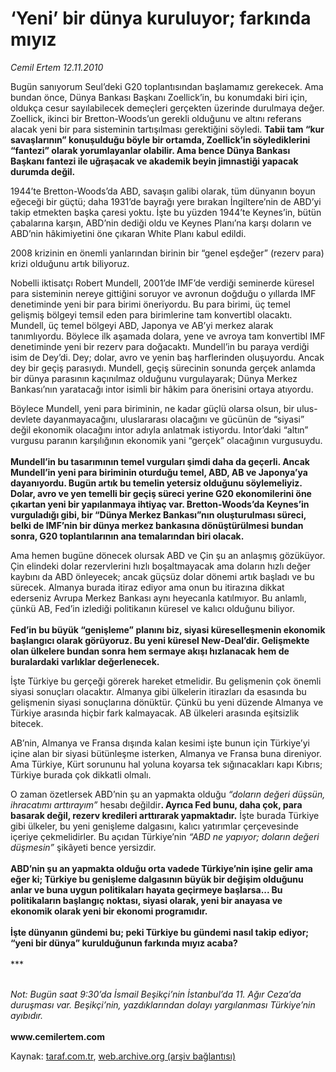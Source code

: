 # ‘Yeni’ bir dünya kuruluyor; farkında mıyız

*Cemil Ertem 12.11.2010*

<div class="yazi"><p>Bugün sanıyorum Seul’deki G20 toplantısından başlamamız gerekecek. Ama bundan önce, Dünya Bankası Başkanı Zoellick’in, bu konumdaki biri için, oldukça cesur sayılabilecek demeçleri gerçekten üzerinde durulmaya değer. Zoellick, ikinci bir Bretton-Woods’un gerekli olduğunu ve altını referans alacak yeni bir para sisteminin tartışılması gerektiğini söyledi. <b>Tabii tam “kur savaşlarının” konuşulduğu böyle bir ortamda, Zoellick’in söylediklerini “fantezi” olarak yorumlayanlar olabilir. Ama bence Dünya Bankası Başkanı fantezi ile uğraşacak ve akademik beyin jimnastiği yapacak durumda değil. </b></p>
<p>1944’te Bretton-Woods’da ABD, savaşın galibi olarak, tüm dünyanın boyun eğeceği bir güçtü; daha 1931’de bayrağı yere bırakan İngiltere’nin de ABD’yi takip etmekten başka çaresi yoktu. İşte bu yüzden 1944’te Keynes’in, bütün çabalarına karşın, ABD’nin dediği oldu ve Keynes Planı’na karşı doların ve ABD’nin hâkimiyetini öne çıkaran White Planı kabul edildi. </p>
<p>2008 krizinin en önemli yanlarından birinin bir “genel eşdeğer” (rezerv para) krizi olduğunu artık biliyoruz. </p>
<p>Nobelli iktisatçı Robert Mundell, 2001’de IMF’de verdiği seminerde küresel para sisteminin nereye gittiğini soruyor ve avronun doğduğu o yıllarda IMF denetiminde yeni bir para birimi öneriyordu. Bu para birimi, üç temel gelişmiş bölgeyi temsil eden para birimlerine tam konvertibl olacaktı. Mundell, üç temel bölgeyi ABD, Japonya ve AB’yi merkez alarak tanımlıyordu. Böylece ilk aşamada dolara, yene ve avroya tam konvertibl IMF denetiminde yeni bir rezerv para doğacaktı. Mundell’in bu paraya verdiği isim de Dey’di. Dey; dolar, avro ve yenin baş harflerinden oluşuyordu. Ancak dey bir geçiş parasıydı. Mundell, geçiş sürecinin sonunda gerçek anlamda bir dünya parasının kaçınılmaz olduğunu vurgulayarak; Dünya Merkez Bankası’nın yaratacağı intor isimli bir hâkim para önerisini ortaya atıyordu. </p>
<p>Böylece Mundell, yeni para biriminin, ne kadar güçlü olarsa olsun, bir ulus-devlete dayanmayacağını, uluslararası olacağını ve gücünün de “siyasi” değil ekonomik olacağını intor adıyla anlatmak istiyordu. Intor’daki “altın” vurgusu paranın karşılığının ekonomik yani “gerçek” olacağının vurgusuydu. <br/><br/><b>Mundell’in bu tasarımının temel vurguları şimdi daha da geçerli. Ancak Mundell’in yeni para biriminin oturduğu temel, ABD, AB ve Japonya’ya dayanıyordu. Bugün artık bu temelin yetersiz olduğunu söylemeliyiz. Dolar, avro ve yen temelli bir geçiş süreci yerine G20 ekonomilerini öne çıkartan yeni bir yapılanmaya ihtiyaç var. Bretton-Woods’da Keynes’in vurguladığı gibi, bir “Dünya Merkez Bankası”nın oluşturulması süreci, belki de IMF’nin bir dünya merkez bankasına dönüştürülmesi bundan sonra, G20 toplantılarının ana temalarından biri olacak. </b></p>
<p>Ama hemen bugüne dönecek olursak ABD ve Çin şu an anlaşmış gözüküyor. Çin elindeki dolar rezervlerini hızlı boşaltmayacak ama doların hızlı değer kaybını da ABD önleyecek; ancak güçsüz dolar dönemi artık başladı ve bu sürecek. Almanya burada itiraz ediyor ama onun bu itirazına dikkat ederseniz Avrupa Merkez Bankası aynı heyecanla katılmıyor. Bu anlamlı, çünkü AB, Fed’in izlediği politikanın küresel ve kalıcı olduğunu biliyor.<br/><br/><b>Fed’in bu büyük “genişleme” planını biz, siyasi küreselleşmenin ekonomik başlangıcı olarak görüyoruz. Bu yeni küresel New-Deal’dir. Gelişmekte olan ülkelere bundan sonra hem sermaye akışı hızlanacak hem de buralardaki varlıklar değerlenecek. </b></p>
<p>İşte Türkiye bu gerçeği görerek hareket etmelidir. Bu gelişmenin çok önemli siyasi sonuçları olacaktır. Almanya gibi ülkelerin itirazları da esasında bu gelişmenin siyasi sonuçlarına dönüktür. Çünkü bu yeni düzende Almanya ve Türkiye arasında hiçbir fark kalmayacak. AB ülkeleri arasında eşitsizlik bitecek. </p>
<p>AB’nin, Almanya ve Fransa dışında kalan kesimi işte bunun için Türkiye’yi içine alan bir siyasi bütünleşme isterken, Almanya ve Fransa buna direniyor. Ama Türkiye, Kürt sorununu hal yoluna koyarsa tek sığınacakları kapı Kıbrıs; Türkiye burada çok dikkatli olmalı. </p>
<p>O zaman özetlersek ABD’nin şu an yapmakta olduğu <i>“doların değeri düşsün, ihracatımı arttırayım”</i> hesabı değildir<b>. Ayrıca Fed bunu, daha çok, para basarak değil, rezerv kredileri arttırarak yapmaktadır.</b> İşte burada Türkiye gibi ülkeler, bu yeni genişleme dalgasını, kalıcı yatırımlar çerçevesinde içeriye çekmelidirler. Bu açıdan Türkiye’nin <i>“ABD ne yapıyor; doların değeri düşmesin”</i> şikâyeti bence yersizdir. <br/><br/><b>ABD’nin şu an yapmakta olduğu orta vadede Türkiye’nin işine gelir ama eğer ki; Türkiye bu genişleme dalgasının büyük bir değişim olduğunu anlar ve buna uygun politikaları hayata geçirmeye başlarsa... Bu politikaların başlangıç noktası, siyasi olarak, yeni bir anayasa ve ekonomik olarak yeni bir ekonomi programıdır. <br/><br/></b><b>İşte dünyanın gündemi bu; peki Türkiye bu gündemi nasıl takip ediyor; “yeni bir dünya” kurulduğunun farkında mıyız acaba? <br/><br/></b>*** </p>
<p><i><br/>Not:</i><i> Bugün saat 9:30’da İsmail Beşikçi’nin İstanbul’da 11. Ağır Ceza’da duruşması var. Beşikçi’nin, yazdıklarından dolayı yargılanması Türkiye’nin ayıbıdır.<br/><br/></i><b>www.cemilertem.com</b> </p></div>

Kaynak: [taraf.com.tr](http://www.taraf.com.tr:80/cemil-ertem/makale-yeni-bir-dunya-kuruluyor-farkinda-miyiz.htm), [web.archive.org (arşiv bağlantısı)](http://web.archive.org/web/20101114122527/http://www.taraf.com.tr:80/cemil-ertem/makale-yeni-bir-dunya-kuruluyor-farkinda-miyiz.htm)
